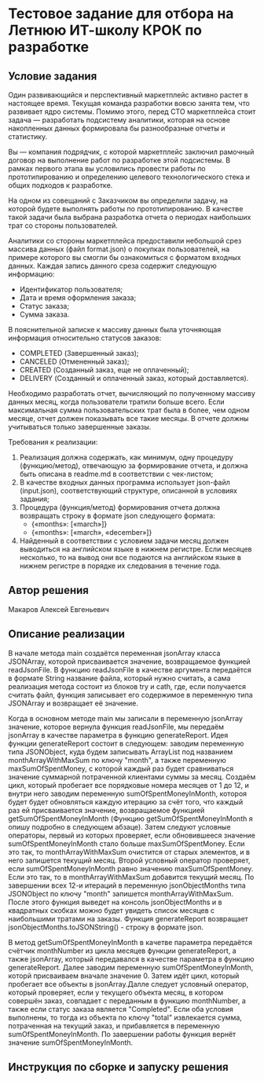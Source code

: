# Тестовое задание для отбора на Летнюю ИТ-школу КРОК по разработке

## Условие задания
Один развивающийся и перспективный маркетплейс активно растет в настоящее время. Текущая команда разработки вовсю занята тем, что развивает ядро системы. Помимо этого, перед CTO маркетплейса стоит задача — разработать подсистему аналитики, которая на основе накопленных данных формировала бы разнообразные отчеты и статистику.

Вы — компания подрядчик, с которой маркетплейс заключил рамочный договор на выполнение работ по разработке этой подсистемы. В рамках первого этапа вы условились провести работы по прототипированию и определению целевого технологического стека и общих подходов к разработке.

На одном из совещаний с Заказчиком вы определили задачу, на которой будете выполнять работы по прототипированию. В качестве такой задачи была выбрана разработка отчета о периодах наибольших трат со стороны пользователей.

Аналитики со стороны маркетплейса предоставили небольшой срез массива данных (файл format.json) о покупках пользователей, на примере которого вы смогли бы ознакомиться с форматом входных данных. Каждая запись данного среза содержит следующую информацию:
- Идентификатор пользователя;
- Дата и время оформления заказа;
- Статус заказа;
- Сумма заказа.

В пояснительной записке к массиву данных была уточняющая информация относительно статусов заказов:
- COMPLETED (Завершенный заказ);
- CANCELED (Отмененный заказ);
- CREATED (Созданный заказ, еще не оплаченный);
- DELIVERY (Созданный и оплаченный заказ, который доставляется).

Необходимо разработать отчет, вычисляющий по полученному массиву данных месяц, когда пользователи тратили больше всего. Если максимальная сумма пользовательских трат была в более, чем одном месяце, отчет должен показывать все такие месяцы. В отчете должны учитываться только завершенные заказы.

Требования к реализации:
1. Реализация должна содержать, как минимум, одну процедуру (функцию/метод), отвечающую за формирование отчета, и должна быть описана в readme.md в соответствии с чек-листом;
2. В качестве входных данных программа использует json-файл (input.json), соответствующий структуре, описанной в условиях задания;
3. Процедура (функция/метод) формирования отчета должна возвращать строку в формате json следующего формата:
   - {«months»: [«march»]} 
   - {«months»: [«march», «december»]}
4. Найденный в соответствии с условием задачи месяц должен выводиться на английском языке в нижнем регистре. Если месяцев несколько, то на вывод они все подаются на английском языке в нижнем регистре в порядке их следования в течение года.

## Автор решения
Макаров Алексей Евгеньевич
## Описание реализации

В начале метода main создаётся переменная jsonArray класса JSONArray, которой присваивается значение, возвращаемое функцией readJsonFile. В функцию readJsonFile в качестве аргумента передаётся в формате String название файла, который нужно считать, а сама реализация метода состоит из блоков try и cath, где, если получается считать файл, функция записывает его содержимое в переменную типа JSONArray и возвращает её значение.

Когда в основном методе main мы записали в переменную jsonArray значение, которое вернула функция readJsonFile, мы передаём jsonArray в качестве параметра в функцию generateReport. Идея функции generateReport состоит в следующем: заводим переменную типа JSONObject, куда будем записывать ArrayList под названием monthArrayWithMaxSum по ключу "month", а также переменную maxSumOfSpentMoney, с которой каждый раз будет сравниваться значение суммарной потраченной клиентами суммы за месяц. Создаём цикл, который пробегает все порядковые номера месяцев от 1 до 12, и внутри него заводим переменную sumOfSpentMoneyInMonth, котороя будет будет обновляться каждую итерацию за счёт того, что каждый раз ей присваивается значение, возвращаемое функцией getSumOfSpentMoneyInMonth (Функцию getSumOfSpentMoneyInMonth я опишу подробно в следующем абзаце). Затем следуют условные операторы, первый из которых проверяет, если обновившееся значение sumOfSpentMoneyInMonth стало больше maxSumOfSpentMoney. Если это так, то monthArrayWithMaxSum очистится от старых элементов, и в него запишется текущий месяц. Второй условный оператор проверяет, если sumOfSpentMoneyInMonth равно значению maxSumOfSpentMoney. Если это так, то в monthArrayWithMaxSum добавится текущий месяц. По завершении всех 12-и итераций в переменную jsonObjectMonths типа JSONObject по ключу "month" запишется monthArrayWithMaxSum. После этого функция выведет на консоль jsonObjectMonths и в квадратных скобках можно будет увидеть список месяцев с наибольшими тратами на заказы. Функция generateReport возвращает jsonObjectMonths.toJSONString() - строку в формате json.

В метод getSumOfSpentMoneyInMonth в качетве параметра передаётся счётчик monthNumber из цикла месяцев функции generateReport, а также jsonArray, который передавался в качестве параметра в функцию generateReport. Далее заводим переменную sumOfSpentMoneyInMonth, которй присваиваем вначале значение 0. Затем идёт цикл, который пробегает все объекты в jsonArray.Далле следует условный оператор, который проверяет, если у текущего объекта месяц, в котором совершён заказ, совпадает с переданным в функцию monthNumber, а также если статус заказа является "Completed". Если оба условия выполнены, то тогда из объекта по ключу "total" извлекается сумма, потраченная на текущий заказ, и прибавляется в переменную sumOfSpentMoneyInMonth. По завершении работы функция вернёт значение sumOfSpentMoneyInMonth.


## Инструкция по сборке и запуску решения


